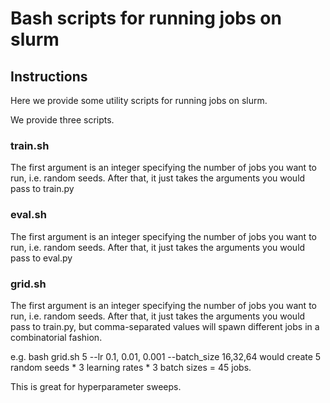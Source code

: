 # Bash scripts for running jobs on slurm

## Instructions
Here we provide some utility scripts for running jobs on slurm.

We provide three scripts.

### train.sh 
The first argument is an integer specifying the number of jobs you want to run, i.e. random seeds.
After that, it just takes the arguments you would pass to train.py 

### eval.sh 
The first argument is an integer specifying the number of jobs you want to run, i.e. random seeds.
After that, it just takes the arguments you would pass to eval.py 


### grid.sh 
The first argument is an integer specifying the number of jobs you want to run, i.e. random seeds.
After that, it just takes the arguments you would pass to train.py, but comma-separated values will spawn different jobs in a combinatorial fashion.

e.g. bash grid.sh 5 --lr 0.1, 0.01, 0.001 --batch_size 16,32,64 would create 5 random seeds * 3 learning rates * 3 batch sizes = 45 jobs.

This is great for hyperparameter sweeps.
